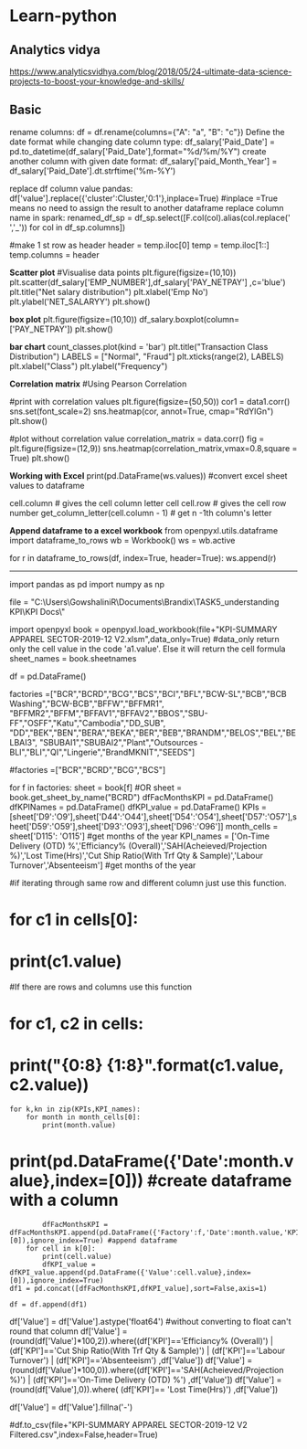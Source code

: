 # Learn-python

Analytics vidya
-----------------
https://www.analyticsvidhya.com/blog/2018/05/24-ultimate-data-science-projects-to-boost-your-knowledge-and-skills/

Basic
---------
rename columns: df = df.rename(columns={"A": "a", "B": "c"})
Define the date format while changing date column type: df_salary['Paid_Date'] = pd.to_datetime(df_salary['Paid_Date'],format="%d/%m/%Y")
create another column with given date format: df_salary['paid_Month_Year'] = df_salary['Paid_Date'].dt.strftime('%m-%Y')

replace df column value pandas: df['value'].replace({'cluster':Cluster,'0:1'},inplace=True) #inplace =True means no need to assign the result to another dataframe
replace column name in spark: renamed_df_sp = df_sp.select([F.col(col).alias(col.replace(' ','_')) for col in df_sp.columns])

#make 1 st row as header
header = temp.iloc[0]
temp = temp.iloc[1::]
temp.columns = header

**Scatter plot**
#Visualise data points
plt.figure(figsize=(10,10))
plt.scatter(df_salary['EMP_NUMBER'],df_salary['PAY_NETPAY'] ,c='blue')
plt.title("Net salary distribution")
plt.xlabel('Emp No')
plt.ylabel('NET_SALARYY')
plt.show()

**box plot**
plt.figure(figsize=(10,10))
df_salary.boxplot(column=['PAY_NETPAY'])
plt.show()

**bar chart**
count_classes.plot(kind = 'bar')
plt.title("Transaction Class Distribution")
LABELS = ["Normal", "Fraud"]
plt.xticks(range(2), LABELS)
plt.xlabel("Class")
plt.ylabel("Frequency")

**Correlation matrix**
#Using Pearson Correlation

#print with correlation values
plt.figure(figsize=(50,50))
cor1 = data1.corr()
sns.set(font_scale=2)
sns.heatmap(cor, annot=True, cmap="RdYlGn")
plt.show()

#plot without correlation value
correlation_matrix = data.corr()
fig = plt.figure(figsize=(12,9))
sns.heatmap(correlation_matrix,vmax=0.8,square = True)
plt.show()

**Working with Excel**
print(pd.DataFrame(ws.values))      #convert excel sheet values to dataframe

cell.column                         # gives the cell column letter cell
cell.row                            # gives the cell row number
get_column_letter(cell.column - 1)      # get n -1th column's letter

  **Append dataframe to a excel workbook**
  from openpyxl.utils.dataframe import dataframe_to_rows
  wb = Workbook()
  ws = wb.active

  for r in dataframe_to_rows(df, index=True, header=True):
      ws.append(r)

--------------------
import pandas as pd
import numpy as np

file = "C:\\Users\\GowshaliniR\\Documents\\Brandix\\TASK5_understanding KPI\\KPI Docs\\"

import openpyxl
book = openpyxl.load_workbook(file+"KPI-SUMMARY APPAREL SECTOR-2019-12 V2.xlsm",data_only=True)      #data_only return only the cell value in the code 'a1.value'. Else it will return the cell formula
sheet_names = book.sheetnames

df = pd.DataFrame()


factories =["BCR","BCRD","BCG","BCS","BCI","BFL","BCW-SL","BCB","BCB Washing","BCW-BCB","BFFW","BFFMR1",
            "BFFMR2","BFFM","BFFAV1","BFFAV2","BBOS","SBU-FF","OSFF","Katu","Cambodia","DD_SUB",
            "DD","BEK","BEN","BERA","BEKA","BER","BEB","BRANDM","BELOS","BEL","BELBAI3",
            "SBUBAI1","SBUBAI2","Plant","Outsources - BLI","BLI","QI","Lingerie","BrandMKNIT","SEEDS"]

#factories =["BCR","BCRD","BCG","BCS"]

for f in factories:
    sheet = book[f]               #OR     sheet = book.get_sheet_by_name("BCRD") 
    dfFacMonthsKPI = pd.DataFrame()
    dfKPINames = pd.DataFrame()
    dfKPI_value = pd.DataFrame()
    KPIs =[sheet['D9':'O9'],sheet['D44':'O44'],sheet['D54':'O54'],sheet['D57':'O57'],sheet['D59':'O59'],sheet['D93':'O93'],sheet['D96':'O96']] 
    month_cells = sheet['D115': 'O115']     #get months of the year
    KPI_names = ['On-Time Delivery (OTD) %','Efficiancy% (Overall)','SAH(Acheieved/Projection %)','Lost Time(Hrs)','Cut Ship Ratio(With Trf Qty & Sample)','Labour Turnover','Absenteeism']   #get months of the year
    
#if iterating through same row and different column just use this function.
#        for c1 in cells[0]:  
#            print(c1.value)
#If there are rows and columns use this function 
#        for c1, c2 in cells:
#            print("{0:8} {1:8}".format(c1.value, c2.value))
    

    for k,kn in zip(KPIs,KPI_names):
        for month in month_cells[0]:  
            print(month.value)
#           print(pd.DataFrame({'Date':month.value},index=[0]))  #create dataframe with a column
            dfFacMonthsKPI = dfFacMonthsKPI.append(pd.DataFrame({'Factory':f,'Date':month.value,'KPI':kn},index=[0]),ignore_index=True) #append dataframe
        for cell in k[0]:  
            print(cell.value)
            dfKPI_value = dfKPI_value.append(pd.DataFrame({'Value':cell.value},index=[0]),ignore_index=True)
    df1 = pd.concat([dfFacMonthsKPI,dfKPI_value],sort=False,axis=1)
        
    df = df.append(df1)

df['Value'] = df['Value'].astype('float64')   #without converting to float can't round that column
df['Value'] = (round(df['Value']*100,2)).where((df['KPI']=='Efficiancy% (Overall)') | (df['KPI']=='Cut Ship Ratio(With Trf Qty & Sample)') | (df['KPI']=='Labour Turnover') | (df['KPI']=='Absenteeism')  ,df['Value'])
df['Value'] = (round(df['Value']*100,0)).where((df['KPI']=='SAH(Acheieved/Projection %)') | (df['KPI']=='On-Time Delivery (OTD) %') ,df['Value'])
df['Value'] = (round(df['Value'],0)).where( (df['KPI']== 'Lost Time(Hrs)') ,df['Value'])

df['Value'] = df['Value'].fillna('-')

#df.to_csv(file+"KPI-SUMMARY APPAREL SECTOR-2019-12 V2 Filtered.csv",index=False,header=True)
